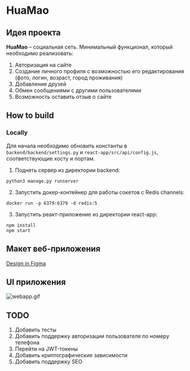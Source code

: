 # HuaMao

## Идея проекта

**HuaMao** &ndash; социальная сеть. Минимальный функционал, который необходимо реализовать:
<ol>
    <li> Авторизация на сайте
    <li> Создание личного профиля с возможностью его редактирования (фото, логин, возраст, город проживания)
    <li> Добавление друзей
    <li> Обмен сообщениями с другими пользователями
    <li> Возможность оставить отзыв о сайте
</ol>

## How to build
### Locally
Для начала необходимо обновить константы в `backend/backend/settings.py` и `react-app/src/api/config.js`, соответствующие хосту и портам.
1. Поднять сервер из директории backend:
```
python3 manage.py runserver
```

2. Запустить докер-контейнер для работы сокетов с Redis channels:
```
docker run -p 6379:6379 -d redis:5
```

3. Запустить реакт-приложение из директории react-app:
```
npm install
npm start
```

## Макет веб-приложения

[Design in Figma](https://www.figma.com/file/hlFAIfFrGb8HHlGH0B2Uy7/HuaoMao?type=design&node-id=0-1&mode=design&t=LrnYanTZAVLeXxYG-0)

## UI приложения

![webapp.gif](samples/webapp.gif)

## TODO

1. Добавить тесты
2. Добавить поддержку авторизации пользователя по номеру телефона
3. Перейти на JWT-токены
4. Добавить криптографические зависимости
5. Добавить поддержку SEO